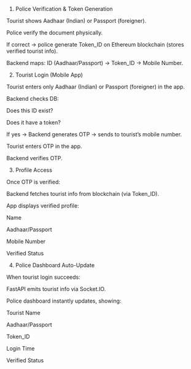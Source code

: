 1. Police Verification & Token Generation

Tourist shows Aadhaar (Indian) or Passport (foreigner).

Police verify the document physically.

If correct → police generate Token_ID on Ethereum blockchain (stores verified tourist info).

Backend maps:
ID (Aadhaar/Passport) → Token_ID → Mobile Number.

2. Tourist Login (Mobile App)

Tourist enters only Aadhaar (Indian) or Passport (foreigner) in the app.

Backend checks DB:

Does this ID exist?

Does it have a token?

If yes → Backend generates OTP → sends to tourist’s mobile number.

Tourist enters OTP in the app.

Backend verifies OTP.

3. Profile Access

Once OTP is verified:

Backend fetches tourist info from blockchain (via Token_ID).

App displays verified profile:

Name

Aadhaar/Passport

Mobile Number

Verified Status

4. Police Dashboard Auto-Update

When tourist login succeeds:

FastAPI emits tourist info via Socket.IO.

Police dashboard instantly updates, showing:

Tourist Name

Aadhaar/Passport

Token_ID

Login Time

Verified Status
